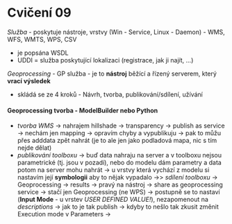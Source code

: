 Cvičení 09
===
*Služba* - poskytuje nástroje, vrstvy (Win - Service, Linux - Daemon) - WMS, WFS, WMTS, WPS, CSV
  - je popsána WSDL
  - UDDI = služba poskytující lokalizaci (registrace, jak ji najít, ...) 

*Geoprocessing* - GP služba - je to **nástroj** běžící a řízený serverem, který **vrací výsledek**
  - skládá se ze 4 kroků - Návrh, tvorba, publikování/sdílení, užívání 

#### Geoprocessing tvorba - ModelBuilder nebo Python 

  - *tvorba WMS* -> nahrajem hillshade -> transparency -> publish as service -> nechám jen mapping -> opravím chyby a vypublikuju -> pak to můžu přes adddata zpět nahrát (je to ale jen jako podladová mapa, nic s tím nejde dělat) 
  - *publikování toolboxu* -> buď data nahraju na server a v toolboxu nejsou parametrické (tj. jsou v pozadí), nebo do modelu dám parametry a data potom na server mohu nahrát -> u vrstvy která vychází z modelu si nastavím její **symbologii** aby to nějak vypadalo ->> *sdílení toolboxu* -> Geoprocessing -> results -> pravý na nástroj -> share as geoprocessing service -> stačí jen Geoprocessing (ne WPS) -> postupně se to nastaví (**Input Mode** - u vrstev *USER DEFINED VALUE!*), nezapomenout na *descriptions* -> jak to je tak publish -> kdyby to nešlo tak zkusit změnit Execution mode v Parameters -> 
